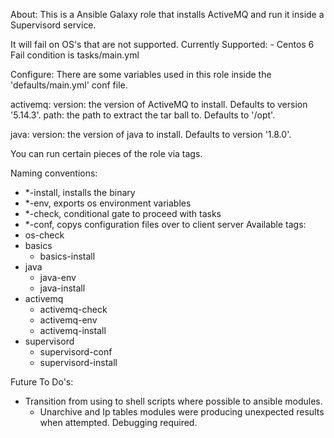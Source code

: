 About:
  This is a Ansible Galaxy role that installs ActiveMQ and run it inside a Supervisord service.

  It will fail on OS's that are not supported. Currently Supported:
    - Centos 6
  Fail condition is tasks/main.yml

Configure:
  There are some variables used in this role inside the 'defaults/main.yml' conf file. 

  activemq:
    version: the version of ActiveMQ to install.  Defaults to version '5.14.3'.
    path: the path to extract the tar ball to. Defaults to '/opt'.

  java:
    version: the version of java to install.  Defaults to version '1.8.0'.

  You can run certain pieces of the role via tags. 
  
  Naming conventions: 
  - *-install, installs the binary
  - *-env, exports os environment variables
  - *-check, conditional gate to proceed with tasks
  - *-conf, copys configuration files over to client server
  Available tags:
  - os-check
  - basics
    - basics-install 
  - java
    - java-env 
    - java-install 
  - activemq
    - activemq-check
    - activemq-env
    - activemq-install
  - supervisord
    - supervisord-conf 
    - supervisord-install

Future To Do's:
  - Transition from using to shell scripts where possible to ansible modules.
    + Unarchive and Ip tables modules were producing unexpected results when attempted. Debugging required. 

